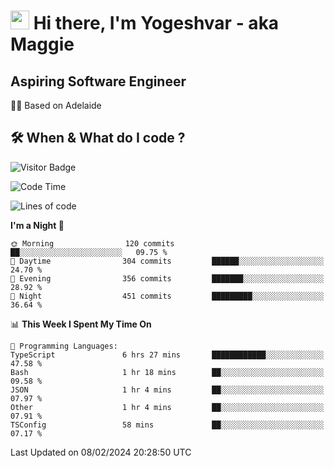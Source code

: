 <h1><img src="https://emojis.slackmojis.com/emojis/images/1531849430/4246/blob-sunglasses.gif?1531849430" width="30"/> Hi there, I'm Yogeshvar - aka Maggie</h1>

## Aspiring Software Engineer
🏂🏻  Based on Adelaide 

## 🛠 When & What do I code ?  

![Visitor Badge](https://visitor-badge.feriirawann.repl.co?username=yogeshvar&repo=yogeshvar&label=Visitors&style=plastic&color=%23457BFF&contentType=svg)

<!--START_SECTION:waka-->
![Code Time](http://img.shields.io/badge/Code%20Time-2%2C676%20hrs%2010%20mins-blue)

![Lines of code](https://img.shields.io/badge/From%20Hello%20World%20I%27ve%20Written-4.1%20million%20lines%20of%20code-blue)

**I'm a Night 🦉** 

```text
🌞 Morning                120 commits         ██░░░░░░░░░░░░░░░░░░░░░░░   09.75 % 
🌆 Daytime                304 commits         ██████░░░░░░░░░░░░░░░░░░░   24.70 % 
🌃 Evening                356 commits         ███████░░░░░░░░░░░░░░░░░░   28.92 % 
🌙 Night                  451 commits         █████████░░░░░░░░░░░░░░░░   36.64 % 
```


📊 **This Week I Spent My Time On** 

```text
💬 Programming Languages: 
TypeScript               6 hrs 27 mins       ████████████░░░░░░░░░░░░░   47.58 % 
Bash                     1 hr 18 mins        ██░░░░░░░░░░░░░░░░░░░░░░░   09.58 % 
JSON                     1 hr 4 mins         ██░░░░░░░░░░░░░░░░░░░░░░░   07.97 % 
Other                    1 hr 4 mins         ██░░░░░░░░░░░░░░░░░░░░░░░   07.91 % 
TSConfig                 58 mins             ██░░░░░░░░░░░░░░░░░░░░░░░   07.17 % 
```


 Last Updated on 08/02/2024 20:28:50 UTC
<!--END_SECTION:waka-->
